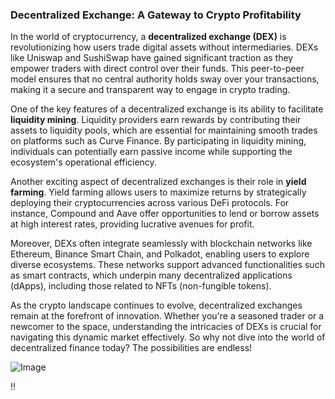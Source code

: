### Decentralized Exchange: A Gateway to Crypto Profitability

In the world of cryptocurrency, a **decentralized exchange (DEX)** is revolutionizing how users trade digital assets without intermediaries. DEXs like Uniswap and SushiSwap have gained significant traction as they empower traders with direct control over their funds. This peer-to-peer model ensures that no central authority holds sway over your transactions, making it a secure and transparent way to engage in crypto trading.

One of the key features of a decentralized exchange is its ability to facilitate **liquidity mining**. Liquidity providers earn rewards by contributing their assets to liquidity pools, which are essential for maintaining smooth trades on platforms such as Curve Finance. By participating in liquidity mining, individuals can potentially earn passive income while supporting the ecosystem's operational efficiency.

Another exciting aspect of decentralized exchanges is their role in **yield farming**. Yield farming allows users to maximize returns by strategically deploying their cryptocurrencies across various DeFi protocols. For instance, Compound and Aave offer opportunities to lend or borrow assets at high interest rates, providing lucrative avenues for profit.

Moreover, DEXs often integrate seamlessly with blockchain networks like Ethereum, Binance Smart Chain, and Polkadot, enabling users to explore diverse ecosystems. These networks support advanced functionalities such as smart contracts, which underpin many decentralized applications (dApps), including those related to NFTs (non-fungible tokens).

As the crypto landscape continues to evolve, decentralized exchanges remain at the forefront of innovation. Whether you're a seasoned trader or a newcomer to the space, understanding the intricacies of DEXs is crucial for navigating this dynamic market effectively. So why not dive into the world of decentralized finance today? The possibilities are endless! 

![Image](https://github.com/user-attachments/assets/590b50a7-4459-4e76-8a31-559aed223621)

!!